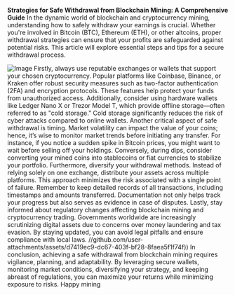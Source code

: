 **Strategies for Safe Withdrawal from Blockchain Mining: A Comprehensive Guide**
In the dynamic world of blockchain and cryptocurrency mining, understanding how to safely withdraw your earnings is crucial. Whether you're involved in Bitcoin (BTC), Ethereum (ETH), or other altcoins, proper withdrawal strategies can ensure that your profits are safeguarded against potential risks. This article will explore essential steps and tips for a secure withdrawal process.

![Image](https://github.com/user-attachments/assets/d7419ec9-dc67-403f-bf28-8faea5f1f74f)
Firstly, always use reputable exchanges or wallets that support your chosen cryptocurrency. Popular platforms like Coinbase, Binance, or Kraken offer robust security measures such as two-factor authentication (2FA) and encryption protocols. These features help protect your funds from unauthorized access. Additionally, consider using hardware wallets like Ledger Nano X or Trezor Model T, which provide offline storage—often referred to as "cold storage." Cold storage significantly reduces the risk of cyber attacks compared to online wallets.
Another critical aspect of safe withdrawal is timing. Market volatility can impact the value of your coins; hence, it’s wise to monitor market trends before initiating any transfer. For instance, if you notice a sudden spike in Bitcoin prices, you might want to wait before selling off your holdings. Conversely, during dips, consider converting your mined coins into stablecoins or fiat currencies to stabilize your portfolio.
Furthermore, diversify your withdrawal methods. Instead of relying solely on one exchange, distribute your assets across multiple platforms. This approach minimizes the risk associated with a single point of failure. Remember to keep detailed records of all transactions, including timestamps and amounts transferred. Documentation not only helps track your progress but also serves as evidence in case of disputes.
Lastly, stay informed about regulatory changes affecting blockchain mining and cryptocurrency trading. Governments worldwide are increasingly scrutinizing digital assets due to concerns over money laundering and tax evasion. By staying updated, you can avoid legal pitfalls and ensure compliance with local laws.
 //github.com/user-attachments/assets/d7419ec9-dc67-403f-bf28-8faea5f1f74f))
In conclusion, achieving a safe withdrawal from blockchain mining requires vigilance, planning, and adaptability. By leveraging secure wallets, monitoring market conditions, diversifying your strategy, and keeping abreast of regulations, you can maximize your returns while minimizing exposure to risks. Happy mining
